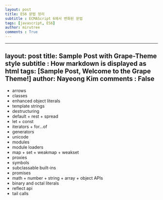 ```yaml
---
layout: post
title: ES6 문법 정리
subtitle : ECMAScript 6에서 변화된 문법
tags: [javascript, ES6]
author: mirutree
comments : True
---
```

---
layout: post
title: Sample Post with Grape-Theme style
subtitle : How markdown is displayed as html
tags: [Sample Post, Welcome to the Grape Theme!]
author: Nayeong Kim
comments : False
---
 - arrows
 - classes
 - enhanced object literals
 - template strings
 - destructuring
 - default + rest + spread
 - let + const
 - iterators + for…of
 - generators
 - unicode
 - modules
 - module loaders
 - map + set + weakmap + weakset
 - proxies
 - symbols
 - subclassable built-ins
 - promises
 - math + number + string + array + object APIs
 - binary and octal literals
 - reflect api
 - tail calls
